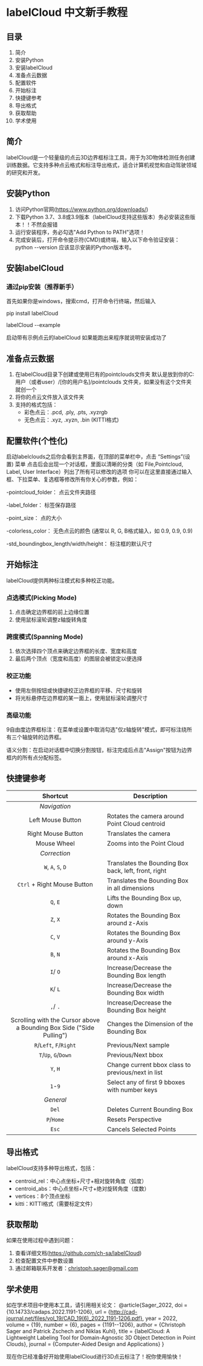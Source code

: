 # labelCloud 中文新手教程

## 目录
1. 简介
2. 安装Python
3. 安装labelCloud
4. 准备点云数据
5. 配置软件
6. 开始标注
7. 快捷键参考
8. 导出格式
9. 获取帮助
10. 学术使用

## 简介
labelCloud是一个轻量级的点云3D边界框标注工具，用于为3D物体检测任务创建训练数据。它支持多种点云格式和标注导出格式，适合计算机视觉和自动驾驶领域的研究和开发。

## 安装Python
1. 访问Python官网(https://www.python.org/downloads/)
2. 下载Python 3.7、3.8或3.9版本（labelCloud支持这些版本）务必安装这些版本！！不然会报错
3. 运行安装程序，务必勾选"Add Python to PATH"选项！
4. 完成安装后，打开命令提示符(CMD)或终端，输入以下命令验证安装：
   python --version
   应该显示安装的Python版本号。

## 安装labelCloud
### 通过pip安装（推荐新手）
首先如果你是windows，搜索cmd，打开命令行终端，然后输入

pip install labelCloud

labelCloud --example  

启动带有示例点云的labelCloud 如果能跑出来程序就说明安装成功了



## 准备点云数据
1. 在labelCloud目录下创建或使用已有的pointclouds文件夹 默认是放到你的C: 用户（或者user）/[你的用户名]/pointclouds 文件夹，如果没有这个文件夹就创一个
2. 将你的点云文件放入该文件夹
3. 支持的格式包括：
   - 彩色点云：.pcd, .ply, .pts, .xyzrgb
   - 无色点云：.xyz, .xyzn, .bin (KITTI格式)

## 配置软件(个性化)
启动labelclouds之后你会看到主界面，在顶部的菜单栏中，点击 ​​“Settings”​​ (设置) 菜单
点击后会出现一个对话框，里面以清晰的分类（如 ​File, ​Pointcloud, ​Label, ​User Interface）列出了所有可以修改的选项
你可以在这里直接通过输入框、下拉菜单、复选框等修改所有你关心的参数，例如：

-​pointcloud_folder​： 点云文件夹路径

-​label_folder​： 标签保存路径

-​point_size​： 点的大小

-​colorless_color​： 无色点云的颜色 (通常以 R, G, B格式输入，如 0.9, 0.9, 0.9)

-​std_boundingbox_length/width/height​： 标注框的默认尺寸

## 开始标注
labelCloud提供两种标注模式和多种校正功能。

### 点选模式(Picking Mode)
1. 点击确定边界框的前上边缘位置
2. 使用鼠标滚轮调整z轴旋转角度

### 跨度模式(Spanning Mode)
1. 依次选择四个顶点来确定边界框的长度、宽度和高度
2. 最后两个顶点（宽度和高度）的图层会被锁定以便选择

### 校正功能
- 使用左侧按钮或快捷键校正边界框的平移、尺寸和旋转
- 将光标悬停在边界框的某一面上，使用鼠标滚轮调整尺寸

### 高级功能
9自由度边界框标注：在菜单或设置中取消勾选"仅z轴旋转"模式，即可标注绕所有三个轴旋转的边界框。

语义分割：在启动对话框中切换分割按钮，标注完成后点击"Assign"按钮为边界框内的所有点分配标签。

## 快捷键参考

|                               Shortcut                               | Description                                          |
| :------------------------------------------------------------------: | ---------------------------------------------------- |
|                             *Navigation*                             |                                                      |
|                          Left Mouse Button                           | Rotates the camera around Point Cloud centroid       |
|                          Right Mouse Button                          | Translates the camera                                |
|                             Mouse Wheel                              | Zooms into the Point Cloud                           |
|                             *Correction*                             |                                                      |
|                          `W`, `A`, `S`, `D`                          | Translates the Bounding Box back, left, front, right |
|                     `Ctrl` + Right Mouse Button                      | Translates the Bounding Box in all dimensions        |
|                               `Q`, `E`                               | Lifts the Bounding Box up, down                      |
|                               `Z`, `X`                               | Rotates the Bounding Box around z-Axis               |
|                               `C`, `V`                               | Rotates the Bounding Box around y-Axis               |
|                               `B`, `N`                               | Rotates the Bounding Box around x-Axis               |
|                               `I`/ `O`                               | Increase/Decrease the Bounding Box length            |
|                               `K`/ `L`                               | Increase/Decrease the Bounding Box width             |
|                               `,`/ `.`                               | Increase/Decrease the Bounding Box height            |
| Scrolling with the Cursor above a Bounding Box Side ("Side Pulling") | Changes the Dimension of the Bounding Box            |
|                         `R`/`Left`, `F`/`Right`                      | Previous/Next sample                                 |
|                           `T`/`Up`, `G`/`Down`                       | Previous/Next bbox                                   |
|                             `Y`, `H`                                 | Change current bbox class to previous/next in list   |
|                                `1`-`9`                               | Select any of first 9 bboxes with number keys        |
|                              *General*                               |                                                      |
|                                `Del`                                 | Deletes Current Bounding Box                         |
|                              `P`/`Home`                              | Resets Perspective                                   |
|                                `Esc`                                 | Cancels Selected Points                              |


## 导出格式
labelCloud支持多种导出格式，包括：
- centroid_rel：中心点坐标+尺寸+相对旋转角度（弧度）
- centroid_abs：中心点坐标+尺寸+绝对旋转角度（度数）
- vertices：8个顶点坐标
- kitti：KITTI格式（需要标定文件）

## 获取帮助
如果在使用过程中遇到问题：
1. 查看详细文档(https://github.com/ch-sa/labelCloud)
2. 检查配置文件中参数设置
3. 通过邮箱联系开发者：christoph.sager@gmail.com

## 学术使用
如在学术项目中使用本工具，请引用相关论文：
@article{Sager_2022,
    doi = {10.14733/cadaps.2022.1191-1206},
    url = {http://cad-journal.net/files/vol_19/CAD_19(6)_2022_1191-1206.pdf},
    year = 2022,
    volume = {19},
    number = {6},
    pages = {1191--1206},
    author = {Christoph Sager and Patrick Zschech and Niklas Kuhl},
    title = {labelCloud: A Lightweight Labeling Tool for Domain-Agnostic 3D Object Detection in Point Clouds},
    journal = {Computer-Aided Design and Applications}
}

现在你已经准备好开始使用labelCloud进行3D点云标注了！祝你使用愉快！
